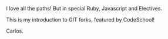 I love all the paths! But in special Ruby, Javascript and Electives.

This is my introduction to GIT forks, featured by CodeSchool!

Carlos.
